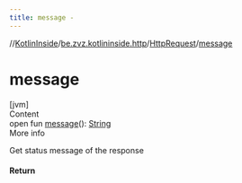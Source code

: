 ```yaml
---
title: message -
---
```

//[KotlinInside](../../index.md)/[be.zvz.kotlininside.http](../index.md)/[HttpRequest](index.md)/[message](message.md)



# message  
[jvm]  
Content  
open fun [message](message.md)(): [String](https://docs.oracle.com/javase/7/docs/api/java/lang/String.html)  
More info  


Get status message of the response



#### Return  
  



